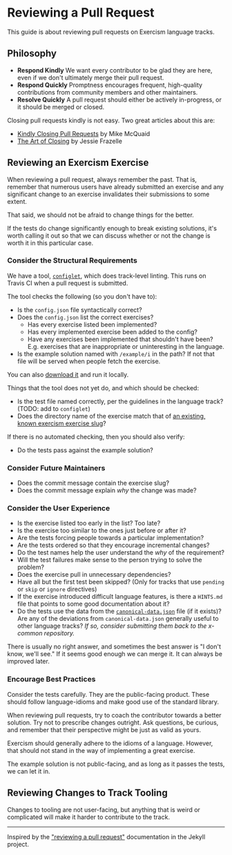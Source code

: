 # Reviewing a Pull Request

This guide is about reviewing pull requests on Exercism language tracks.

## Philosophy

* **Respond Kindly** We want every contributor to be glad they are here, even if we don't ultimately merge their pull request.
* **Respond Quickly** Promptness encourages frequent, high-quality contributions from community members and other maintainers.
* **Resolve Quickly** A pull request should either be actively in-progress, or it should be merged or closed.

Closing pull requests kindly is not easy. Two great articles about this are:

* [Kindly Closing Pull Requests](https://github.com/blog/2124-kindly-closing-pull-requests) by Mike McQuaid
* [The Art of Closing](https://blog.jessfraz.com/post/the-art-of-closing/) by Jessie Frazelle

## Reviewing an Exercism Exercise

When reviewing a pull request, always remember the past. That is, remember that numerous users have already submitted an exercise and any significant change to an exercise invalidates their submissions to some extent.

That said, we should not be afraid to change things for the better.

If the tests do change significantly enough to break existing solutions, it's worth calling it out so that we can discuss whether or not the change is worth it in this particular case.

### Consider the Structural Requirements

We have a tool, [`configlet`](https://github.com/exercism/configlet#configlet), which does track-level linting. This runs on Travis CI when a pull request is submitted.

The tool checks the following (so you don't have to):

- Is the `config.json` file syntactically correct?
- Does the `config.json` list the correct exercises?
    - Has every exercise listed been implemented?
    - Has every implemented exercise been added to the config?
    - Have any exercises been implemented that shouldn't have been? E.g. exercises that are inappropriate or uninteresting in the language.
- Is the example solution named with `/example/i` in the path? If not that file will be served when people fetch the exercise.

You can also [download it](https://github.com/exercism/configlet/releases/latest) and run it locally.

Things that the tool does not yet do, and which should be checked:

- Is the test file named correctly, per the guidelines in the language track? (TODO: add to `configlet`)
- Does the directory name of the exercise match that of [an existing, known exercism exercise slug](https://github.com/exercism/x-common/tree/master/exercises)?

If there is no automated checking, then you should also verify:

- Do the tests pass against the example solution?

### Consider Future Maintainers

- Does the commit message contain the exercise slug?
- Does the commit message explain _why_ the change was made?

### Consider the User Experience

- Is the exercise listed too early in the list? Too late?
- Is the exercise too similar to the ones just before or after it?
- Are the tests forcing people towards a particular implementation?
- Are the tests ordered so that they encourage incremental changes?
- Do the test names help the user understand the _why_ of the requirement?
- Will the test failures make sense to the person trying to solve the problem?
- Does the exercise pull in unnecessary dependencies?
- Have all but the first test been skipped? (Only for tracks that use `pending` or `skip` or `ignore` directives)
- If the exercise introduced difficult language features, is there a `HINTS.md` file that points to some good documentation about it?
- Do the tests use the data from the [`canonical-data.json`](https://github.com/exercism/x-common#test-data-format-canonical-datajson) file (if it exists)? Are any of the deviations from `canonical-data.json` generally useful to other language tracks? _If so, consider submitting them back to the x-common repository._

There is usually no right answer, and sometimes the best answer is "I don't know, we'll see."
If it seems good enough we can merge it. It can always be improved later.

### Encourage Best Practices

Consider the tests carefully. They are the public-facing product. These should follow language-idioms and make good use of the standard library.

When reviewing pull requests, try to coach the contributor towards a better solution. Try not to prescribe changes outright. Ask questions, be curious, and remember that their perspective might be just as valid as yours.

Exercism should generally adhere to the idioms of a language. However, that should not stand in the way of implementing a great exercise.

The example solution is not public-facing, and as long as it passes the tests, we can let it in.

## Reviewing Changes to Track Tooling

Changes to tooling are not user-facing, but anything that is weird or complicated will make it harder to contribute to the track.

---------

Inspired by the ["reviewing a pull request"](https://github.com/jekyll/jekyll/blob/master/docs/reviewing-a-pull-request.md) documentation in the Jekyll project.
